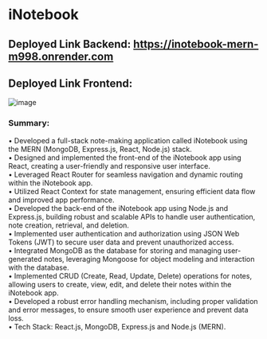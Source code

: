 

# iNotebook

## Deployed Link Backend: https://inotebook-mern-m998.onrender.com
## Deployed Link Frontend: 

![image](https://github.com/MOHDSAMIULLAH/iNotebook/assets/91786605/c2fb3389-133a-41ba-a366-d81c5208fdb7)


### Summary:
•  Developed a full-stack note-making application called iNotebook using the MERN (MongoDB, Express.js, React, Node.js) stack.</br>
•  Designed and implemented the front-end of the iNotebook app using React, creating a user-friendly and responsive user interface.</br>
•  Leveraged React Router for seamless navigation and dynamic routing within the iNotebook app.</br>
•  Utilized React Context for state management, ensuring efficient data flow and improved app performance.</br>
•  Developed the back-end of the iNotebook app using Node.js and Express.js, building robust and scalable APIs to handle user authentication, note creation, retrieval, and deletion.</br>
•  Implemented user authentication and authorization using JSON Web Tokens (JWT) to secure user data and prevent unauthorized access.</br>
•  Integrated MongoDB as the database for storing and managing user-generated notes, leveraging Mongoose for object modeling and interaction with the database.</br>
•  Implemented CRUD (Create, Read, Update, Delete) operations for notes, allowing users to create, view, edit, and delete their notes within the iNotebook app.</br>
•  Developed a robust error handling mechanism, including proper validation and error messages, to ensure smooth user experience and prevent data loss.</br>
•  Tech Stack: React.js, MongoDB, Express.js and Node.js (MERN).
